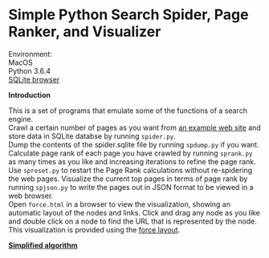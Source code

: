 # Simple Python Search Spider, Page Ranker, and Visualizer
Environment:  
MacOS  
Python 3.6.4   
[SQLite browser](http://sqlitebrowser.org/)

**Introduction**

This is a set of programs that emulate some of the functions of a search engine.   
Crawl a certain number of pages as you want from [an example web site](http://www.xuetangx.com/) and store data in SQLite databse by running `spider.py`.  
Dump the contents of the spider.sqlite file by running `spdump.py` if you want.  
Calculate page rank of each page you have crawled by running `sprank.py` as many times as you like and increasing iterations to refine the page rank.  
Use `spreset.py` to restart the Page Rank calculations without re-spidering the web pages.
Visualize the current top pages in terms of page rank by running `spjson.py` to write the pages out in JSON format to be viewed in a web browser.  
Open `force.html` in a browser to view the visualization, showing an automatic layout of the nodes and links. 
Click and drag any node as you like and double click on a node to find the URL that is represented by the node.  
This visualization is provided using the [force layout](http://mbostock.github.com/d3/). 

**[Simplified algorithm](https://en.wikipedia.org/wiki/PageRank)**
